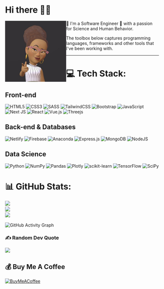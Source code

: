 
# Hi there 👋🏾

<p align="center">
  <a href="#"><img width="200px" height="200px" align="left" src="https://github.com/mknyambura/images/blob/main/photo1656412830.jpeg" alt="header" border="0" raw=True></a>
</p>


 
🔭 I'm a Software Engineer 💫 with a passion for Science and Human Behavior. 



The toolbox below captures programming languages, frameworks and other tools that I've been working with.


---



# 💻 Tech Stack:


 ## Front-end
 ![HTML5](https://img.shields.io/badge/html5-%23E34F26.svg?style=for-the-badge&logo=html5&logoColor=white) 
![CSS3](https://img.shields.io/badge/css3-%231572B6.svg?style=for-the-badge&logo=css3&logoColor=white) 
![SASS](https://img.shields.io/badge/SASS-hotpink.svg?style=for-the-badge&logo=SASS&logoColor=white) 
![TailwindCSS](https://img.shields.io/badge/tailwindcss-%2338B2AC.svg?style=for-the-badge&logo=tailwind-css&logoColor=white) 
![Bootstrap](https://img.shields.io/badge/bootstrap-%23563D7C.svg?style=for-the-badge&logo=bootstrap&logoColor=white) 
![JavaScript](https://img.shields.io/badge/javascript-%23323330.svg?style=for-the-badge&logo=javascript&logoColor=%23F7DF1E) 
![Next JS](https://img.shields.io/badge/Next-black?style=for-the-badge&logo=next.js&logoColor=white) 
![React](https://img.shields.io/badge/react-%2320232a.svg?style=for-the-badge&logo=react&logoColor=%2361DAFB) 
![Vue.js](https://img.shields.io/badge/vuejs-%2335495e.svg?style=for-the-badge&logo=vuedotjs&logoColor=%234FC08D) 
![Threejs](https://img.shields.io/badge/threejs-black?style=for-the-badge&logo=three.js&logoColor=white) 


## Back-end & Databases
![Netlify](https://img.shields.io/badge/netlify-%23000000.svg?style=for-the-badge&logo=netlify&logoColor=#00C7B7) 
![Firebase](https://img.shields.io/badge/firebase-%23039BE5.svg?style=for-the-badge&logo=firebase) 
![Anaconda](https://img.shields.io/badge/Anaconda-%2344A833.svg?style=for-the-badge&logo=anaconda&logoColor=white) 
![Express.js](https://img.shields.io/badge/express.js-%23404d59.svg?style=for-the-badge&logo=express&logoColor=%2361DAFB) 
![MongoDB](https://img.shields.io/badge/MongoDB-%234ea94b.svg?style=for-the-badge&logo=mongodb&logoColor=white) 
![NodeJS](https://img.shields.io/badge/node.js-6DA55F?style=for-the-badge&logo=node.js&logoColor=white) 


## Data Science
![Python](https://img.shields.io/badge/python-3670A0?style=for-the-badge&logo=python&logoColor=ffdd54) 
![NumPy](https://img.shields.io/badge/numpy-%23013243.svg?style=for-the-badge&logo=numpy&logoColor=white) 
![Pandas](https://img.shields.io/badge/pandas-%23150458.svg?style=for-the-badge&logo=pandas&logoColor=white) 
![Plotly](https://img.shields.io/badge/Plotly-%233F4F75.svg?style=for-the-badge&logo=plotly&logoColor=white) 
![scikit-learn](https://img.shields.io/badge/scikit--learn-%23F7931E.svg?style=for-the-badge&logo=scikit-learn&logoColor=white) 
![TensorFlow](https://img.shields.io/badge/TensorFlow-%23FF6F00.svg?style=for-the-badge&logo=TensorFlow&logoColor=white) 
![SciPy](https://img.shields.io/badge/SciPy-%230C55A5.svg?style=for-the-badge&logo=scipy&logoColor=%white) 



# 📊 GitHub Stats:
![](https://github-readme-stats.vercel.app/api?username=mknyambura&theme=midnight-purple&hide_border=true&include_all_commits=false&count_private=true)<br/>
![](https://github-readme-streak-stats.herokuapp.com/?user=mknyambura&theme=midnight-purple&hide_border=true)<br/>
![](https://github-readme-stats.vercel.app/api/top-langs/?username=mknyambura&theme=midnight-purple&hide_border=true&include_all_commits=false&count_private=true&layout=compact)
<!-- 
## 🏆 GitHub Trophies
![](https://github-profile-trophy.vercel.app/?username=mknyambura&theme=radical&no-frame=false&no-bg=true&margin-w=4) -->

![GitHub Activity Graph](https://activity-graph.herokuapp.com/graph?username=mknyambura&bg_color=1d2a3a&color=5BCDEC&line=5BCDEC&point=FFFFFF&hide_border=true)

### ✍️ Random Dev Quote
![](https://quotes-github-readme.vercel.app/api?type=horizontal&theme=merko)

<!-- ### 😂 Random Dev Meme -->
<!-- <img src="https://random-memer.herokuapp.com/" text-align="center" width="100px"/> -->

<!-- [![](https://visitcount.itsvg.in/api?id=mknyambura&icon=7&color=5)](https://visitcount.itsvg.in) -->

 ## 💰 Buy Me A Coffee
  [![BuyMeACoffee](https://img.shields.io/badge/Buy%20Me%20a%20Coffee-ffdd00?style=for-the-badge&logo=buy-me-a-coffee&logoColor=black)](https://buymeacoffee.com/mknyambura) 


<!--
**mknyambura/mknyambura** is a ✨ _special_ ✨ repository because its `README.md` (this file) appears on your GitHub profile.

Here are some ideas to get you started:

- 🔭 I’m currently working on ...
- 🌱 I’m currently learning ...
- 👯 I’m looking to collaborate on ...
- 🤔 I’m looking for help with ...
- 💬 Ask me about ...
- 📫 How to reach me: ...
- 😄 Pronouns: ...
- ⚡ Fun fact: ...
-->
